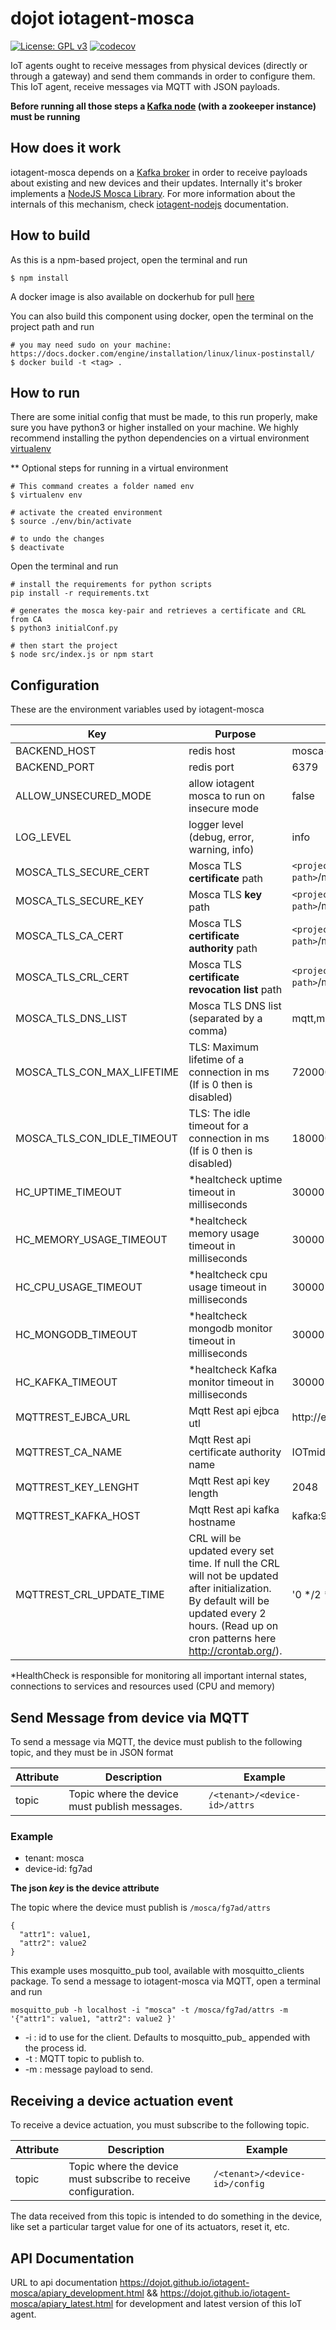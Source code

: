 # dojot iotagent-mosca

[![License: GPL v3](https://img.shields.io/badge/License-GPLv3-blue.svg)](https://www.gnu.org/licenses/gpl-3.0)
[![codecov](https://codecov.io/gh/dojot/iotagent-mosca/branch/master/graph/badge.svg)](https://codecov.io/gh/dojot/iotagent-mosca)

IoT agents ought to receive messages from physical devices (directly or through a gateway) and send them commands in order to configure them. This IoT agent, receive messages via MQTT with JSON payloads.

**Before running all those steps a [Kafka node](https://github.com/dojot/libKafka_nodejs) (with a zookeeper instance) must be running**

## How does it work

iotagent-mosca depends on a [Kafka broker](https://kafka.apache.org/) in order to receive payloads about existing and new devices and their updates. Internally it's broker implements a [NodeJS Mosca Library](https://www.npmjs.com/package/mosca). For more information about the internals of this mechanism, check [iotagent-nodejs](https://github.com/dojot/iotagent-nodejs) documentation.

## How to build

As this is a npm-based project, open the terminal and run

```
$ npm install
```

A docker image is also available on dockerhub for pull [here](https://hub.docker.com/r/dojot/iotagent-mosca)

You can also build this component using docker, open the terminal on the project path and run

```
# you may need sudo on your machine: https://docs.docker.com/engine/installation/linux/linux-postinstall/
$ docker build -t <tag> .
```

## How to run

There are some initial config that must be made, to this run properly, make sure you have python3 or higher installed on your machine. We highly recommend installing the python dependencies on a virtual environment [virtualenv](https://virtualenv.pypa.io/en/latest/installation/)

** Optional steps for running in a virtual environment
```
# This command creates a folder named env
$ virtualenv env

# activate the created environment
$ source ./env/bin/activate

# to undo the changes
$ deactivate
```

Open the terminal and run

```
# install the requirements for python scripts
pip install -r requirements.txt

# generates the mosca key-pair and retrieves a certificate and CRL from CA
$ python3 initialConf.py

# then start the project
$ node src/index.js or npm start
```
## Configuration
These are the environment variables used by iotagent-mosca

Key                     | Purpose                                             | Default Value
----------------------- | --------------------------------------------------- | --------------
BACKEND_HOST            | redis host                                          | mosca-redis
BACKEND_PORT            | redis port                                          | 6379
ALLOW_UNSECURED_MODE    | allow iotagent mosca to run on insecure mode        | false
LOG_LEVEL               | logger level (debug, error, warning, info)          | info
MOSCA_TLS_SECURE_CERT   | Mosca TLS **certificate** path                      | ```<project-path>```/mosca/certs/mosca.crt
MOSCA_TLS_SECURE_KEY    | Mosca TLS **key** path                              | ```<project-path>```/mosca/certs/mosca.key
MOSCA_TLS_CA_CERT       | Mosca TLS **certificate authority** path            | ```<project-path>```/mosca/certs/ca.crt
MOSCA_TLS_CRL_CERT      | Mosca TLS **certificate revocation list** path      | ```<project-path>```/mosca/certs/ca.crl
MOSCA_TLS_DNS_LIST      | Mosca TLS DNS list (separated by a comma)           | mqtt,mosca,localhost
MOSCA_TLS_CON_MAX_LIFETIME  | TLS: Maximum lifetime of a connection in ms (If is 0 then is disabled)          | 7200000
MOSCA_TLS_CON_IDLE_TIMEOUT  | TLS: The idle timeout for a connection in ms (If is 0 then is disabled)         | 1800000
HC_UPTIME_TIMEOUT       | *healtcheck uptime timeout in milliseconds          | 30000
HC_MEMORY_USAGE_TIMEOUT | *healtcheck memory usage timeout in milliseconds    | 30000
HC_CPU_USAGE_TIMEOUT    | *healtcheck cpu usage timeout in milliseconds       | 30000
HC_MONGODB_TIMEOUT      | *healtcheck mongodb monitor timeout in milliseconds | 30000
HC_KAFKA_TIMEOUT        | *healtcheck Kafka monitor timeout in milliseconds   | 30000
MQTTREST_EJBCA_URL      | Mqtt Rest api ejbca utl                             | http://ejbca:5583
MQTTREST_CA_NAME        | Mqtt Rest api certificate authority name            | IOTmidCA
MQTTREST_KEY_LENGHT     | Mqtt Rest api key length                            | 2048
MQTTREST_KAFKA_HOST     | Mqtt Rest api kafka hostname                        | kafka:9092
MQTTREST_CRL_UPDATE_TIME| CRL will be updated every set time. If null the CRL will not be updated after initialization. By default will be updated every 2 hours. (Read up on cron patterns here http://crontab.org/).    | '0 */2 * * *'


*HealthCheck is responsible for monitoring all important internal states, connections to services and resources used (CPU and memory)

## Send Message from device via MQTT
To send a message via MQTT, the device must publish to the following topic, and they must be in JSON format

Attribute   |                Description                    | Example
----------- | --------------------------------------------- | ------------------------------
topic       | Topic where the device must publish messages. | ```/<tenant>/<device-id>/attrs```

### Example

* tenant: mosca
* device-id: fg7ad

**The json _key_ is the device attribute**

The topic where the device must publish is ```/mosca/fg7ad/attrs```

```
{
  "attr1": value1,
  "attr2": value2
}
```

This example uses mosquitto_pub tool, available with mosquitto_clients package. To send a message to iotagent-mosca via MQTT, open a terminal and run

```mosquitto_pub -h localhost -i "mosca" -t /mosca/fg7ad/attrs -m '{"attr1": value1, "attr2": value2 }'```

* -i : id to use for the client. Defaults to mosquitto_pub_ appended with the process id.
* -t : MQTT topic to publish to.
* -m : message payload to send.

## Receiving a device actuation event

To receive a device actuation, you must subscribe to the following topic.

Attribute   |                          Description                            | Example
----------- | --------------------------------------------------------------- | ----------------------------------
topic       | Topic where the device must subscribe to receive configuration. | ```/<tenant>/<device-id>/config```

The data received from this topic is intended to do something in the device, like set a particular target value for one of its actuators, reset it, etc.


## API Documentation
URL to api documentation https://dojot.github.io/iotagent-mosca/apiary_development.html && https://dojot.github.io/iotagent-mosca/apiary_latest.html for development and latest version of this IoT agent. 
